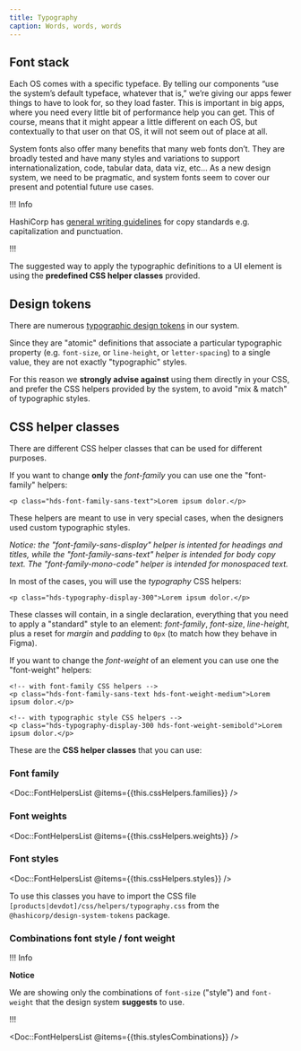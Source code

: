 ```yaml
---
title: Typography
caption: Words, words, words
---
```


## Font stack

Each OS comes with a specific typeface. By telling our components “use the system’s default typeface, whatever that is,” we’re giving our apps fewer things to have to look for, so they load faster. This is important in big apps, where you need every little bit of performance help you can get. This of course, means that it might appear a little different on each OS, but contextually to that user on that OS, it will not seem out of place at all.

System fonts also offer many benefits that many web fonts don’t. They are broadly tested and have many styles and variations to support internationalization, code, tabular data, data viz, etc... As a new design system, we need to be pragmatic, and system fonts seem to cover our present and potential future use cases.

!!! Info

HashiCorp has [general writing guidelines](https://docs.google.com/document/d/1ABNkYIp6aLwPYNpuYOFcDFBFCcnH_4ePRaLP-gD_tKE/edit#heading=h.w9d2qpiz1vpb) for copy standards e.g. capitalization and punctuation.

!!!

The suggested way to apply the typographic definitions to a UI element is using the **predefined CSS helper classes** provided.

## Design tokens

There are numerous [typographic design tokens](./tokens) in our system.

Since they are "atomic" definitions that associate a particular typographic property (e.g. `font-size`, or `line-height`, or `letter-spacing`) to a single value, they are not exactly "typographic" styles.

For this reason we **strongly advise against** using them directly in your CSS, and prefer the CSS helpers provided by the system, to avoid "mix & match" of typographic styles.

## CSS helper classes

There are different CSS helper classes that can be used for different purposes.

If you want to change **only** the _font-family_ you can use one the "font-family" helpers:

```markup
<p class="hds-font-family-sans-text">Lorem ipsum dolor.</p>
```

These helpers are meant to use in very special cases, when the designers used custom typographic styles.

_Notice: the "font-family-sans-display" helper is intented for headings and titles, while the "font-family-sans-text" helper is intended for body copy text. The "font-family-mono-code" helper is intended for monospaced text._

In most of the cases, you will use the _typography_ CSS helpers:

```markup
<p class="hds-typography-display-300">Lorem ipsum dolor.</p>
```

These classes will contain, in a single declaration, everything that you need to apply a "standard" style to an element: _font-family_, _font-size_, _line-height_, plus a reset for _margin_ and _padding_ to `0px` (to match how they behave in Figma).

If you want to change the _font-weight_ of an element you can use one the "font-weight" helpers:

```markup
<!-- with font-family CSS helpers -->
<p class="hds-font-family-sans-text hds-font-weight-medium">Lorem ipsum dolor.</p>

<!-- with typographic style CSS helpers -->
<p class="hds-typography-display-300 hds-font-weight-semibold">Lorem ipsum dolor.</p>
```

These are the **CSS helper classes** that you can use:

### Font family
<Doc::FontHelpersList @items={{this.cssHelpers.families}} />
### Font weights
<Doc::FontHelpersList @items={{this.cssHelpers.weights}} />
### Font styles
<Doc::FontHelpersList @items={{this.cssHelpers.styles}} />

To use this classes you have to import the CSS file `[products|devdot]/css/helpers/typography.css` from the `@hashicorp/design-system-tokens` package.

### Combinations font style / font weight

!!! Info

**Notice**

We are showing only the combinations of `font-size` ("style") and `font-weight` that the design system **suggests** to use.

!!!

<Doc::FontHelpersList @items={{this.stylesCombinations}} />
